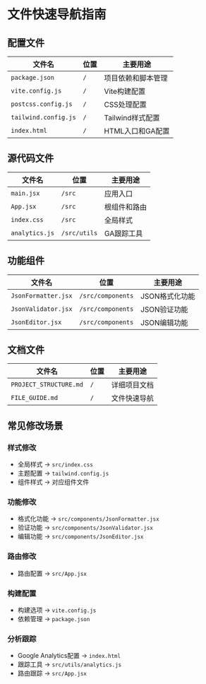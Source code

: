 # 文件快速导航指南

## 配置文件
| 文件名 | 位置 | 主要用途 |
|--------|------|----------|
| `package.json` | `/` | 项目依赖和脚本管理 |
| `vite.config.js` | `/` | Vite构建配置 |
| `postcss.config.js` | `/` | CSS处理配置 |
| `tailwind.config.js` | `/` | Tailwind样式配置 |
| `index.html` | `/` | HTML入口和GA配置 |

## 源代码文件
| 文件名 | 位置 | 主要用途 |
|--------|------|----------|
| `main.jsx` | `/src` | 应用入口 |
| `App.jsx` | `/src` | 根组件和路由 |
| `index.css` | `/src` | 全局样式 |
| `analytics.js` | `/src/utils` | GA跟踪工具 |

## 功能组件
| 文件名 | 位置 | 主要用途 |
|--------|------|----------|
| `JsonFormatter.jsx` | `/src/components` | JSON格式化功能 |
| `JsonValidator.jsx` | `/src/components` | JSON验证功能 |
| `JsonEditor.jsx` | `/src/components` | JSON编辑功能 |

## 文档文件
| 文件名 | 位置 | 主要用途 |
|--------|------|----------|
| `PROJECT_STRUCTURE.md` | `/` | 详细项目文档 |
| `FILE_GUIDE.md` | `/` | 文件快速导航 |

## 常见修改场景

### 样式修改
- 全局样式 → `src/index.css`
- 主题配置 → `tailwind.config.js`
- 组件样式 → 对应组件文件

### 功能修改
- 格式化功能 → `src/components/JsonFormatter.jsx`
- 验证功能 → `src/components/JsonValidator.jsx`
- 编辑功能 → `src/components/JsonEditor.jsx`

### 路由修改
- 路由配置 → `src/App.jsx`

### 构建配置
- 构建选项 → `vite.config.js`
- 依赖管理 → `package.json`

### 分析跟踪
- Google Analytics配置 → `index.html`
- 跟踪工具 → `src/utils/analytics.js`
- 路由跟踪 → `src/App.jsx` 